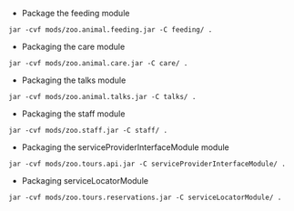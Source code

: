 - Package the feeding module
```shell
jar -cvf mods/zoo.animal.feeding.jar -C feeding/ .
```

- Packaging the care module
```shell
jar -cvf mods/zoo.animal.care.jar -C care/ .
```

- Packaging the talks module
```shell
jar -cvf mods/zoo.animal.talks.jar -C talks/ .

```
- Packaging the staff module
```shell
jar -cvf mods/zoo.staff.jar -C staff/ .
```
- Packaging the serviceProviderInterfaceModule module
```shell
jar -cvf mods/zoo.tours.api.jar -C serviceProviderInterfaceModule/ .
```
- Packaging serviceLocatorModule
```shell
jar -cvf mods/zoo.tours.reservations.jar -C serviceLocatorModule/ .
```